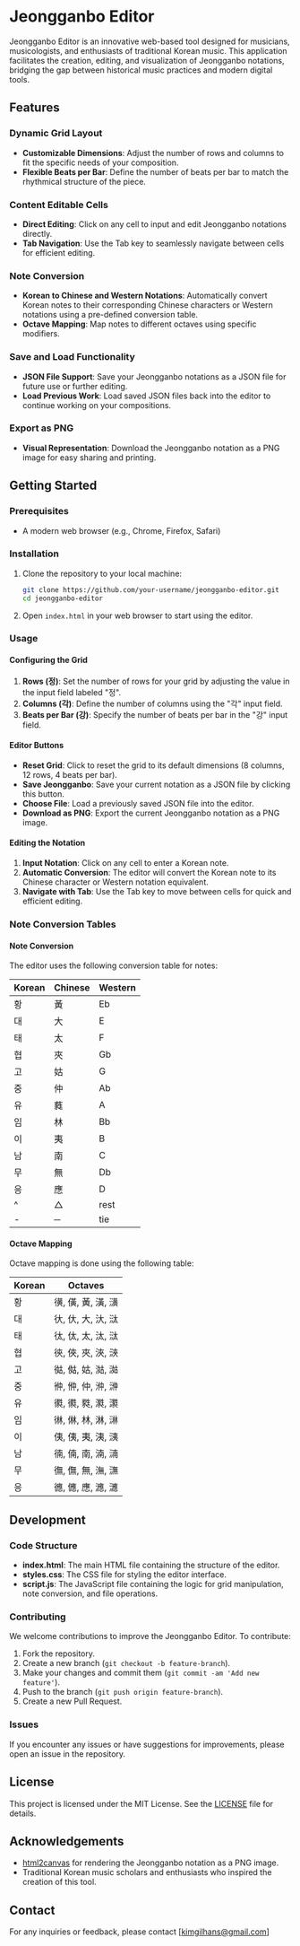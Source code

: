 # Jeongganbo Editor

Jeongganbo Editor is an innovative web-based tool designed for musicians, musicologists, and enthusiasts of traditional Korean music. This application facilitates the creation, editing, and visualization of Jeongganbo notations, bridging the gap between historical music practices and modern digital tools.

## Features

### Dynamic Grid Layout
- **Customizable Dimensions**: Adjust the number of rows and columns to fit the specific needs of your composition.
- **Flexible Beats per Bar**: Define the number of beats per bar to match the rhythmical structure of the piece.

### Content Editable Cells
- **Direct Editing**: Click on any cell to input and edit Jeongganbo notations directly.
- **Tab Navigation**: Use the Tab key to seamlessly navigate between cells for efficient editing.

### Note Conversion
- **Korean to Chinese and Western Notations**: Automatically convert Korean notes to their corresponding Chinese characters or Western notations using a pre-defined conversion table.
- **Octave Mapping**: Map notes to different octaves using specific modifiers.

### Save and Load Functionality
- **JSON File Support**: Save your Jeongganbo notations as a JSON file for future use or further editing.
- **Load Previous Work**: Load saved JSON files back into the editor to continue working on your compositions.

### Export as PNG
- **Visual Representation**: Download the Jeongganbo notation as a PNG image for easy sharing and printing.

## Getting Started

### Prerequisites
- A modern web browser (e.g., Chrome, Firefox, Safari)

### Installation
1. Clone the repository to your local machine:
    ```sh
    git clone https://github.com/your-username/jeongganbo-editor.git
    cd jeongganbo-editor
    ```
2. Open `index.html` in your web browser to start using the editor.

### Usage

#### Configuring the Grid
1. **Rows (정)**: Set the number of rows for your grid by adjusting the value in the input field labeled "정".
2. **Columns (각)**: Define the number of columns using the "각" input field.
3. **Beats per Bar (강)**: Specify the number of beats per bar in the "강" input field.

#### Editor Buttons
- **Reset Grid**: Click to reset the grid to its default dimensions (8 columns, 12 rows, 4 beats per bar).
- **Save Jeongganbo**: Save your current notation as a JSON file by clicking this button.
- **Choose File**: Load a previously saved JSON file into the editor.
- **Download as PNG**: Export the current Jeongganbo notation as a PNG image.

#### Editing the Notation
1. **Input Notation**: Click on any cell to enter a Korean note.
2. **Automatic Conversion**: The editor will convert the Korean note to its Chinese character or Western notation equivalent.
3. **Navigate with Tab**: Use the Tab key to move between cells for quick and efficient editing.

### Note Conversion Tables

#### Note Conversion
The editor uses the following conversion table for notes:

| Korean | Chinese | Western |
|--------|---------|---------|
| 황     | 黃       | Eb      |
| 대     | 大       | E       |
| 태     | 太       | F       |
| 협     | 夾       | Gb      |
| 고     | 姑       | G       |
| 중     | 仲       | Ab      |
| 유     | 蕤       | A       |
| 임     | 林       | Bb      |
| 이     | 夷       | B       |
| 남     | 南       | C       |
| 무     | 無       | Db      |
| 응     | 應       | D       |
| ^      | △       | rest    |
| -      | ─       | tie     |

#### Octave Mapping
Octave mapping is done using the following table:

| Korean | Octaves                           |
|--------|-----------------------------------|
| 황     | 㣴, 僙, 黃, 潢, 㶂                 |
| 대     | 㣕, 㐲, 大, 汏, 㳲                 |
| 태     | 㣖, 㑀, 太, 汰, 㳲                 |
| 협     | 㣣, 俠, 夾, 浹, 㴺                 |
| 고     | 㣨, 㑬, 姑, 㴌, 㵈                 |
| 중     | 㣡, 㑖, 仲, 㳞, 㴢                 |
| 유     | 㣸, 㣸, 㽔, 㶋, 㶙                 |
| 임     | 㣩, 㑣, 林, 淋, 㵉                 |
| 이     | 侇, 侇, 夷, 洟, 㴣                 |
| 남     | 㣮, 㑲, 南, 湳, 㵜                 |
| 무     | 㣳, 㒇, 無, 潕, 㶃                 |
| 응     | 㣹, 㒣, 應, 㶐, 㶝                 |

## Development

### Code Structure

- **index.html**: The main HTML file containing the structure of the editor.
- **styles.css**: The CSS file for styling the editor interface.
- **script.js**: The JavaScript file containing the logic for grid manipulation, note conversion, and file operations.

### Contributing

We welcome contributions to improve the Jeongganbo Editor. To contribute:

1. Fork the repository.
2. Create a new branch (`git checkout -b feature-branch`).
3. Make your changes and commit them (`git commit -am 'Add new feature'`).
4. Push to the branch (`git push origin feature-branch`).
5. Create a new Pull Request.

### Issues

If you encounter any issues or have suggestions for improvements, please open an issue in the repository.

## License

This project is licensed under the MIT License. See the [LICENSE](LICENSE) file for details.

## Acknowledgements

- [html2canvas](https://html2canvas.hertzen.com/) for rendering the Jeongganbo notation as a PNG image.
- Traditional Korean music scholars and enthusiasts who inspired the creation of this tool.

## Contact

For any inquiries or feedback, please contact [kimgilhans@gmail.com]
